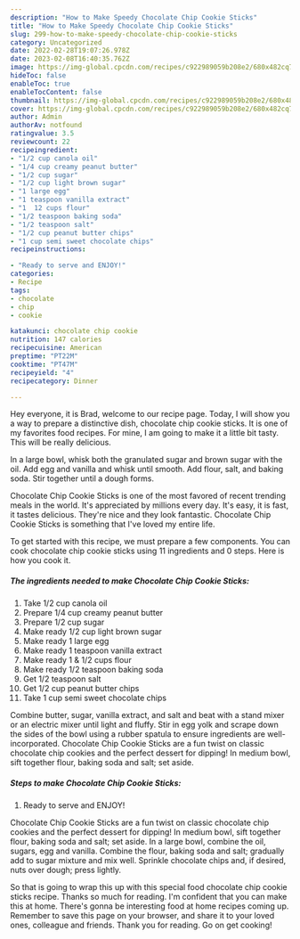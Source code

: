 ```yaml
---
description: "How to Make Speedy Chocolate Chip Cookie Sticks"
title: "How to Make Speedy Chocolate Chip Cookie Sticks"
slug: 299-how-to-make-speedy-chocolate-chip-cookie-sticks
category: Uncategorized
date: 2022-02-28T19:07:26.978Z
date: 2023-02-08T16:40:35.762Z
image: https://img-global.cpcdn.com/recipes/c922989059b208e2/680x482cq70/chocolate-chip-cookie-sticks-recipe-main-photo.jpg
hideToc: false
enableToc: true
enableTocContent: false
thumbnail: https://img-global.cpcdn.com/recipes/c922989059b208e2/680x482cq70/chocolate-chip-cookie-sticks-recipe-main-photo.jpg
cover: https://img-global.cpcdn.com/recipes/c922989059b208e2/680x482cq70/chocolate-chip-cookie-sticks-recipe-main-photo.jpg
author: Admin
authorAv: notfound
ratingvalue: 3.5
reviewcount: 22
recipeingredient:
- "1/2 cup canola oil"
- "1/4 cup creamy peanut butter"
- "1/2 cup sugar"
- "1/2 cup light brown sugar"
- "1 large egg"
- "1 teaspoon vanilla extract"
- "1  12 cups flour"
- "1/2 teaspoon baking soda"
- "1/2 teaspoon salt"
- "1/2 cup peanut butter chips"
- "1 cup semi sweet chocolate chips"
recipeinstructions:

- "Ready to serve and ENJOY!"
categories:
- Recipe
tags:
- chocolate
- chip
- cookie

katakunci: chocolate chip cookie 
nutrition: 147 calories
recipecuisine: American
preptime: "PT22M"
cooktime: "PT47M"
recipeyield: "4"
recipecategory: Dinner

---
```



Hey everyone, it is Brad, welcome to our recipe page. Today, I will show you a way to prepare a distinctive dish, chocolate chip cookie sticks. It is one of my favorites food recipes. For mine, I am going to make it a little bit tasty. This will be really delicious.

In a large bowl, whisk both the granulated sugar and brown sugar with the oil. Add egg and vanilla and whisk until smooth. Add flour, salt, and baking soda. Stir together until a dough forms.

Chocolate Chip Cookie Sticks is one of the most favored of recent trending meals in the world. It's appreciated by millions every day. It's easy, it is fast, it tastes delicious. They're nice and they look fantastic. Chocolate Chip Cookie Sticks is something that I've loved my entire life.


To get started with this recipe, we must prepare a few components. You can cook chocolate chip cookie sticks using 11 ingredients and 0 steps. Here is how you cook it.

<!--inarticleads1-->

##### The ingredients needed to make Chocolate Chip Cookie Sticks:

1. Take 1/2 cup canola oil
1. Prepare 1/4 cup creamy peanut butter
1. Prepare 1/2 cup sugar
1. Make ready 1/2 cup light brown sugar
1. Make ready 1 large egg
1. Make ready 1 teaspoon vanilla extract
1. Make ready 1 &amp; 1/2 cups flour
1. Make ready 1/2 teaspoon baking soda
1. Get 1/2 teaspoon salt
1. Get 1/2 cup peanut butter chips
1. Take 1 cup semi sweet chocolate chips


Combine butter, sugar, vanilla extract, and salt and beat with a stand mixer or an electric mixer until light and fluffy. Stir in egg yolk and scrape down the sides of the bowl using a rubber spatula to ensure ingredients are well-incorporated. Chocolate Chip Cookie Sticks are a fun twist on classic chocolate chip cookies and the perfect dessert for dipping! In medium bowl, sift together flour, baking soda and salt; set aside. 

<!--inarticleads2-->

##### Steps to make Chocolate Chip Cookie Sticks:


1. Ready to serve and ENJOY!

Chocolate Chip Cookie Sticks are a fun twist on classic chocolate chip cookies and the perfect dessert for dipping! In medium bowl, sift together flour, baking soda and salt; set aside. In a large bowl, combine the oil, sugars, egg and vanilla. Combine the flour, baking soda and salt; gradually add to sugar mixture and mix well. Sprinkle chocolate chips and, if desired, nuts over dough; press lightly. 

So that is going to wrap this up with this special food chocolate chip cookie sticks recipe. Thanks so much for reading. I'm confident that you can make this at home. There's gonna be interesting food at home recipes coming up. Remember to save this page on your browser, and share it to your loved ones, colleague and friends. Thank you for reading. Go on get cooking!
